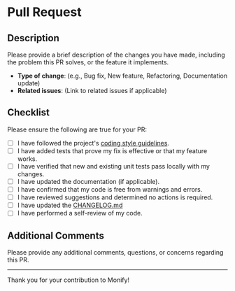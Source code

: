 # Pull Request

## Description

Please provide a brief description of the changes you have made, including the problem this PR solves, or the feature it implements.

- **Type of change**: (e.g., Bug fix, New feature, Refactoring, Documentation update)
- **Related issues**: (Link to related issues if applicable)

## Checklist

Please ensure the following are true for your PR:

- [ ] I have followed the project's [coding style guidelines](/.github/CONTRIBUTING.md).
- [ ] I have added tests that prove my fix is effective or that my feature works.
- [ ] I have verified that new and existing unit tests pass locally with my changes.
- [ ] I have updated the documentation (if applicable).
- [ ] I have confirmed that my code is free from warnings and errors.
- [ ] I have reviewed suggestions and determined no actions is required.
- [ ] I have updated the [CHANGELOG.md](CHANGELOG.md)
- [ ] I have performed a self-review of my code.

## Additional Comments

Please provide any additional comments, questions, or concerns regarding this PR.

---

Thank you for your contribution to Monify!
